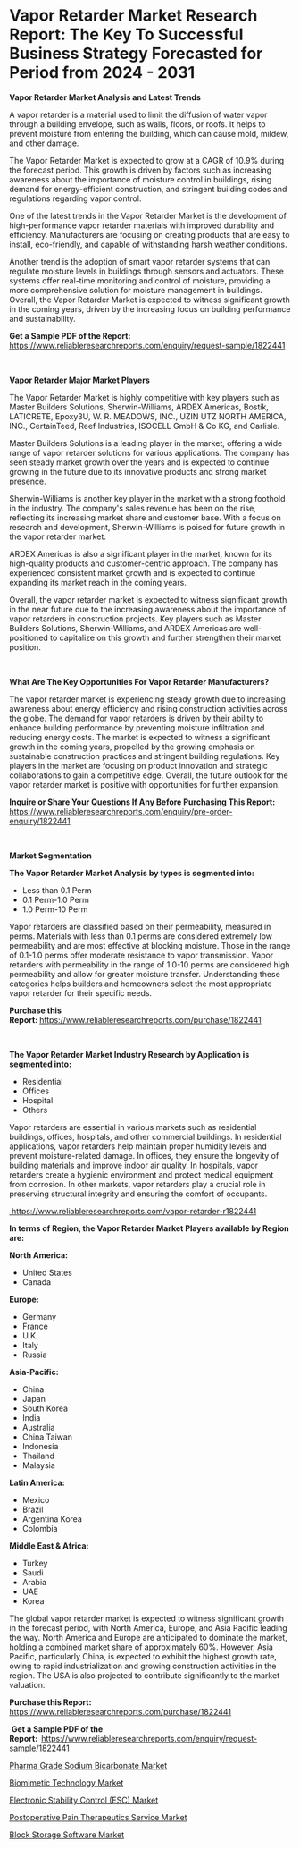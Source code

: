 <p><h1>Vapor Retarder Market Research Report: The Key To Successful Business Strategy Forecasted for Period from 2024 - 2031</h1></p><p><strong>Vapor Retarder Market Analysis and Latest Trends</strong></p>
<p><p>A vapor retarder is a material used to limit the diffusion of water vapor through a building envelope, such as walls, floors, or roofs. It helps to prevent moisture from entering the building, which can cause mold, mildew, and other damage.</p><p>The Vapor Retarder Market is expected to grow at a CAGR of 10.9% during the forecast period. This growth is driven by factors such as increasing awareness about the importance of moisture control in buildings, rising demand for energy-efficient construction, and stringent building codes and regulations regarding vapor control.</p><p>One of the latest trends in the Vapor Retarder Market is the development of high-performance vapor retarder materials with improved durability and efficiency. Manufacturers are focusing on creating products that are easy to install, eco-friendly, and capable of withstanding harsh weather conditions.</p><p>Another trend is the adoption of smart vapor retarder systems that can regulate moisture levels in buildings through sensors and actuators. These systems offer real-time monitoring and control of moisture, providing a more comprehensive solution for moisture management in buildings. Overall, the Vapor Retarder Market is expected to witness significant growth in the coming years, driven by the increasing focus on building performance and sustainability.</p></p>
<p><strong>Get a Sample PDF of the Report:&nbsp;</strong> <a href="https://www.reliableresearchreports.com/enquiry/request-sample/1822441">https://www.reliableresearchreports.com/enquiry/request-sample/1822441</a></p>
<p>&nbsp;</p>
<p><strong>Vapor Retarder Major Market Players</strong></p>
<p><p>The Vapor Retarder Market is highly competitive with key players such as Master Builders Solutions, Sherwin-Williams, ARDEX Americas, Bostik, LATICRETE, Epoxy3U, W. R. MEADOWS, INC., UZIN UTZ NORTH AMERICA, INC., CertainTeed, Reef Industries, ISOCELL GmbH & Co KG, and Carlisle.</p><p>Master Builders Solutions is a leading player in the market, offering a wide range of vapor retarder solutions for various applications. The company has seen steady market growth over the years and is expected to continue growing in the future due to its innovative products and strong market presence.</p><p>Sherwin-Williams is another key player in the market with a strong foothold in the industry. The company's sales revenue has been on the rise, reflecting its increasing market share and customer base. With a focus on research and development, Sherwin-Williams is poised for future growth in the vapor retarder market.</p><p>ARDEX Americas is also a significant player in the market, known for its high-quality products and customer-centric approach. The company has experienced consistent market growth and is expected to continue expanding its market reach in the coming years.</p><p>Overall, the vapor retarder market is expected to witness significant growth in the near future due to the increasing awareness about the importance of vapor retarders in construction projects. Key players such as Master Builders Solutions, Sherwin-Williams, and ARDEX Americas are well-positioned to capitalize on this growth and further strengthen their market position.</p></p>
<p>&nbsp;</p>
<p><strong>What Are The Key Opportunities For Vapor Retarder Manufacturers?</strong></p>
<p><p>The vapor retarder market is experiencing steady growth due to increasing awareness about energy efficiency and rising construction activities across the globe. The demand for vapor retarders is driven by their ability to enhance building performance by preventing moisture infiltration and reducing energy costs. The market is expected to witness a significant growth in the coming years, propelled by the growing emphasis on sustainable construction practices and stringent building regulations. Key players in the market are focusing on product innovation and strategic collaborations to gain a competitive edge. Overall, the future outlook for the vapor retarder market is positive with opportunities for further expansion.</p></p>
<p><strong>Inquire or Share Your Questions If Any Before Purchasing This Report:</strong> <a href="https://www.reliableresearchreports.com/enquiry/pre-order-enquiry/1822441">https://www.reliableresearchreports.com/enquiry/pre-order-enquiry/1822441</a></p>
<p>&nbsp;</p>
<p><strong>Market Segmentation</strong></p>
<p><strong>The Vapor Retarder Market Analysis by types is segmented into:</strong></p>
<p><ul><li>Less than 0.1 Perm</li><li>0.1 Perm-1.0 Perm</li><li>1.0 Perm-10 Perm</li></ul></p>
<p><p>Vapor retarders are classified based on their permeability, measured in perms. Materials with less than 0.1 perms are considered extremely low permeability and are most effective at blocking moisture. Those in the range of 0.1-1.0 perms offer moderate resistance to vapor transmission. Vapor retarders with permeability in the range of 1.0-10 perms are considered high permeability and allow for greater moisture transfer. Understanding these categories helps builders and homeowners select the most appropriate vapor retarder for their specific needs.</p></p>
<p><strong>Purchase this Report:&nbsp;</strong><a href="https://www.reliableresearchreports.com/purchase/1822441">https://www.reliableresearchreports.com/purchase/1822441</a></p>
<p>&nbsp;</p>
<p><strong>The Vapor Retarder Market Industry Research by Application is segmented into:</strong></p>
<p><ul><li>Residential</li><li>Offices</li><li>Hospital</li><li>Others</li></ul></p>
<p><p>Vapor retarders are essential in various markets such as residential buildings, offices, hospitals, and other commercial buildings. In residential applications, vapor retarders help maintain proper humidity levels and prevent moisture-related damage. In offices, they ensure the longevity of building materials and improve indoor air quality. In hospitals, vapor retarders create a hygienic environment and protect medical equipment from corrosion. In other markets, vapor retarders play a crucial role in preserving structural integrity and ensuring the comfort of occupants.</p></p>
<p><a href="https://www.reliableresearchreports.com/vapor-retarder-r1822441">&nbsp;https://www.reliableresearchreports.com/vapor-retarder-r1822441</a></p>
<p><strong>In terms of Region, the Vapor Retarder Market Players available by Region are:</strong></p>
<p>
    <p> <strong> North America: </strong>
        <ul>
            <li>United States</li>
            <li>Canada</li>
        </ul>
        </p> 
    <p> <strong> Europe: </strong>
        <ul>
            <li>Germany</li>
            <li>France</li>
            <li>U.K.</li>
            <li>Italy</li>
            <li>Russia</li>
        </ul>
        </p> 
    <p> <strong> Asia-Pacific: </strong>
        <ul>
            <li>China</li>
            <li>Japan</li>
            <li>South Korea</li>
            <li>India</li>
            <li>Australia</li>
            <li>China Taiwan</li>
            <li>Indonesia</li>
            <li>Thailand</li>
            <li>Malaysia</li>
        </ul>
        </p> 
    <p> <strong> Latin America: </strong>
        <ul>
            <li>Mexico</li>
            <li>Brazil</li>
            <li>Argentina Korea</li>
            <li>Colombia</li>
        </ul>
        </p> 
    <p> <strong> Middle East & Africa: </strong>
        <ul>
            <li>Turkey</li>
            <li>Saudi</li>
            <li>Arabia</li>
            <li>UAE</li>
            <li>Korea</li>
        </ul>
    </p>
    </p>
<p><p>The global vapor retarder market is expected to witness significant growth in the forecast period, with North America, Europe, and Asia Pacific leading the way. North America and Europe are anticipated to dominate the market, holding a combined market share of approximately 60%. However, Asia Pacific, particularly China, is expected to exhibit the highest growth rate, owing to rapid industrialization and growing construction activities in the region. The USA is also projected to contribute significantly to the market valuation.</p></p>
<p><strong>Purchase this Report: </strong><a href="https://www.reliableresearchreports.com/purchase/1822441">https://www.reliableresearchreports.com/purchase/1822441</a></p>
<p>&nbsp;<strong>Get a Sample PDF of the Report:&nbsp;&nbsp;</strong><a href="https://www.reliableresearchreports.com/enquiry/request-sample/1822441">https://www.reliableresearchreports.com/enquiry/request-sample/1822441</a></p>
<p><strong></strong></p>
<p><p><a href="https://issuu.com/reportprime-2/docs/pharma-grade-sodium-bicarbonate-market-size-2030.p">Pharma Grade Sodium Bicarbonate Market</a></p><p><a href="https://www.linkedin.com/pulse/biomimetic-technology-market-global-insights-sales-trends-jxuue">Biomimetic Technology Market</a></p><p><a href="https://issuu.com/reportprime-2/docs/electronic-stability-control-esc-market-size-2030.">Electronic Stability Control (ESC) Market</a></p><p><a href="https://github.com/GroverBarry/Market-Research-Report-List-6/blob/main/postoperative-pain-therapeutics-service-market.md">Postoperative Pain Therapeutics Service Market</a></p><p><a href="https://www.linkedin.com/pulse/exploring-block-storage-software-market-dynamics-global-trends-fxp1e">Block Storage Software Market</a></p></p>